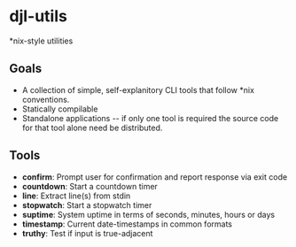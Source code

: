 # djl-utils

*nix-style utilities

## Goals

* A collection of simple, self-explanitory CLI tools that follow *nix
  conventions.
* Statically compilable
* Standalone applications -- if only one tool is required the source code for
  that tool alone need be distributed.

## Tools

* **confirm**: Prompt user for confirmation and report response via exit code
* **countdown**: Start a countdown timer
* **line**: Extract line(s) from stdin
* **stopwatch**: Start a stopwatch timer
* **suptime**: System uptime in terms of seconds, minutes, hours or days
* **timestamp**: Current date-timestamps in common formats
* **truthy**: Test if input is true-adjacent

